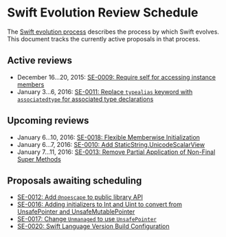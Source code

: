# Swift Evolution Review Schedule

The [Swift evolution process][evolution-process] describes the process
by which Swift evolves. This document tracks the currently active
proposals in that process.

## Active reviews

* December 16...20, 2015: [SE-0009: Require self for accessing instance members  ](proposals/0009-require-self-for-accessing-instance-members.md)
* January 3...6, 2016: [SE-0011: Replace `typealias` keyword with `associatedtype` for associated type declarations](proposals/0011-replace-typealias-associated.md)

## Upcoming reviews

* January 6...10, 2016: [SE-0018: Flexible Memberwise Initialization](proposals/0018-flexible-memberwise-initialization.md)
* January 6...7, 2016: [SE-0010: Add StaticString.UnicodeScalarView](proposals/0010-add-staticstring-unicodescalarview.md)
* January 7...11, 2016: [SE-0013: Remove Partial Application of Non-Final Super Methods](proposals/0013-remove-partial-application-super.md)

## Proposals awaiting scheduling

* [SE-0012: Add `@noescape` to public library API](proposals/0012-add-noescape-to-public-library-api.md)
* [SE-0016: Adding initializers to Int and Uint to convert from UnsafePointer and UnsafeMutablePointer](proposals/0016-initializers-for-converting-unsafe-pointers-to-ints.md)
* [SE-0017: Change `Unmanaged` to use `UnsafePointer`](proposals/0017-convert-unmanaged-to-use-unsafepointer.md)
* [SE-0020: Swift Language Version Build Configuration](proposals/0020-if-swift-version.md)


[evolution-process]: process.md  "The Swift evolution process"

